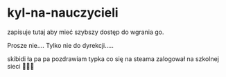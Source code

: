 # kyl-na-nauczycieli
zapisuje tutaj aby mieć szybszy dostęp do wgrania go.

Prosze nie.... Tylko nie do dyrekcji.....

skibidi ła pa pa pozdrawiam typka co się na steama zalogował na szkolnej sieci 🤙🤙🤙
